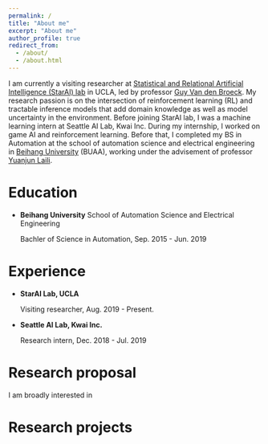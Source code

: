 ```yaml
---
permalink: /
title: "About me"
excerpt: "About me"
author_profile: true
redirect_from: 
  - /about/
  - /about.html
---
```


I am currently a visiting researcher at [Statistical and Relational Artificial Intelligence (StarAI) lab](http://starai.cs.ucla.edu/members/) in UCLA, led by professor [Guy Van den Broeck](http://web.cs.ucla.edu/~guyvdb/). My research passion is on the intersection of reinforcement learning (RL) and tractable inference models that add domain knowledge as well as model uncertainty in the environment. Before joining StarAI lab, I was a machine learning intern at Seattle AI Lab, Kwai Inc. During my internship, I worked on game AI and reinforcement learning. Before that, I completed my BS in Automation at the school of automation science and electrical engineering in [Beihang University](https://ev.buaa.edu.cn/) (BUAA), working under the advisement of professor [Yuanjun Laili](http://shi.buaa.edu.cn/yunglynn/en/index.htm).

Education
======
* **Beihang University** School of Automation Science and Electrical Engineering

    Bachler of Science in Automation, Sep. 2015 - Jun. 2019

Experience
======
* **StarAI Lab, UCLA**

    Visiting researcher, Aug. 2019 - Present.

* **Seattle AI Lab, Kwai Inc.**

    Research intern, Dec. 2018 - Jul. 2019

Research proposal
======
I am broadly interested in 

Research projects
======

